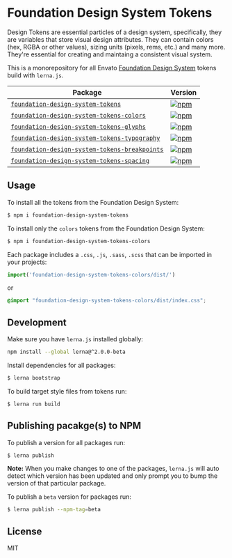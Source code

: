 # Foundation Design System Tokens
Design Tokens are essential particles of a design system, specifically, they are variables that store visual design attributes. They can contain colors (hex, RGBA or other values), sizing units (pixels, rems, etc.) and many more. They're essential for creating and maintaing a consistent visual system.

This is a monorepository for all Envato [Foundation Design System](https://github.com/envato/foundation-design-system) tokens build with `lerna.js`.

| Package | Version |
|--------|-------|
| [`foundation-design-system-tokens`](/packages/all) | [![npm](https://img.shields.io/npm/v/foundation-design-system-tokens.svg?maxAge=2592000)](https://www.npmjs.com/package/foundation-design-system-tokens) |
| [`foundation-design-system-tokens-colors`](/packages/colors) | [![npm](https://img.shields.io/npm/v/foundation-design-system-tokens-colors.svg?maxAge=2592000)](https://www.npmjs.com/package/foundation-design-system-tokens-colors) |
| [`foundation-design-system-tokens-glyphs`](/packages/glyphs) | [![npm](https://img.shields.io/npm/v/foundation-design-system-tokens-glyphs.svg?maxAge=2592000)](https://www.npmjs.com/package/foundation-design-system-tokens-glyphs) |
| [`foundation-design-system-tokens-typography`](/packages/typography) | [![npm](https://img.shields.io/npm/v/foundation-design-system-tokens-typography.svg?maxAge=2592000)](https://www.npmjs.com/package/foundation-design-system-tokens-typography) |
| [`foundation-design-system-tokens-breakpoints`](/packages/breakpoints) | [![npm](https://img.shields.io/npm/v/foundation-design-system-tokens-breakpoints.svg?maxAge=2592000)](https://www.npmjs.com/package/foundation-design-system-tokens-breakpoints) |
| [`foundation-design-system-tokens-spacing`](/packages/spacing) | [![npm](https://img.shields.io/npm/v/foundation-design-system-tokens-spacing.svg?maxAge=2592000)](https://www.npmjs.com/package/foundation-design-system-tokens-spacing) |

## Usage
To install all the tokens from the Foundation Design System:

```sh
$ npm i foundation-design-system-tokens
```

To install only the `colors` tokens from the Foundation Design System:

```sh
$ npm i foundation-design-system-tokens-colors
```

Each package includes a `.css`, `.js`, `.sass`, `.scss` that can be imported in your projects:

```js
import('foundation-design-system-tokens-colors/dist/')
```

or

```css
@import "foundation-design-system-tokens-colors/dist/index.css";
```

## Development
Make sure you have `lerna.js` installed globally:

```sh
npm install --global lerna@^2.0.0-beta
```

Install dependencies for all packages:

```sh
$ lerna bootstrap
```

To build target style files from tokens run:

```sh
$ lerna run build
```

## Publishing pacakge(s) to NPM

To publish a version for all packages run:

```sh
$ lerna publish
```

**Note:** When you make changes to one of the packages, `lerna.js` will auto detect which version has been updated and only prompt you to bump the version of that particular package.

To publish a `beta` version for packages run:

```sh
$ lerna publish --npm-tag=beta
```

## License
MIT
